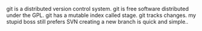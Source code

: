git is a distributed version control system.
git is free software distributed under the GPL.
git has a mutable index called stage.
git tracks changes.
my stupid boss still prefers SVN
creating a new branch is quick and simple..

